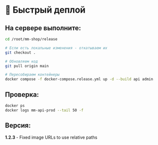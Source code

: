 # 🚀 Быстрый деплой

## На сервере выполните:

```bash
cd /root/mm-shop/release

# Если есть локальные изменения - откатываем их
git checkout .

# Обновляем код
git pull origin main

# Пересобираем контейнеры
docker compose -f docker-compose.release.yml up -d --build api admin
```

## Проверка:

```bash
docker ps
docker logs mm-api-prod --tail 50 -f
```

## Версия:

**1.2.3** - Fixed image URLs to use relative paths

